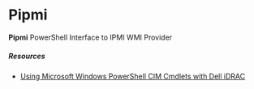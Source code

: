 # Pipmi  

__Pipmi__ PowerShell Interface to IPMI WMI Provider


##### Resources
* [Using Microsoft Windows PowerShell CIM Cmdlets with Dell iDRAC](https://blogs.msdn.microsoft.com/wmi/2012/03/22/in-band-management-of-ipmi-with-powershell/)


